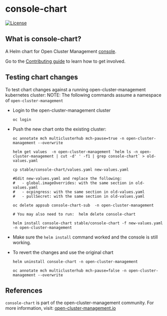 [comment]: # ( Copyright Contributors to the Open Cluster Management project )

# console-chart

[![License](https://img.shields.io/:license-apache-blue.svg)](http://www.apache.org/licenses/LICENSE-2.0.html)

## What is console-chart?
A Helm chart for Open Cluster Management [console](https://github.com/stolostron/console).

Go to the [Contributing guide](CONTRIBUTING.md) to learn how to get involved.

## Testing chart changes

To test chart changes against a running open-cluster-management kubernetes cluster:
NOTE: The following commands assume a namespace of `open-cluster-management`

- Login to the open-cluster-management cluster

  ```
  oc login
  ```

- Push the new chart onto the existing cluster:

  ```
  oc annotate mch multiclusterhub mch-pause=true -n open-cluster-management --overwrite

  helm get values  -n open-cluster-management `helm ls -n open-cluster-management | cut -d' ' -f1 | grep console-chart` > old-values.yaml

  cp stable/console-chart/values.yaml new-values.yaml

  #Edit new-values.yaml and replace the following:
  #   - global.imageOverrides: with the same section in old-values.yaml
  #   - ocpingress: with the same section in old-values.yaml
  #   - pullSecret: with the same section in old-values.yaml

  oc delete appsub console-chart-sub  -n open-cluster-management

  # You may also need to run:  helm delete console-chart 

  helm install console-chart stable/console-chart -f new-values.yaml -n open-cluster-management
  ```

- Make sure the `helm install` command worked and the console is still working.

- To revert the changes and use the original chart

  ```
  helm uninstall console-chart -n open-cluster-management

  oc annotate mch multiclusterhub mch-pause=false -n open-cluster-management --overwrite
  ```



## References
`console-chart` is part of the open-cluster-management community. For more information, visit: [open-cluster-management.io](https://open-cluster-management.io)
